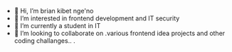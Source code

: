 - 👋 Hi, I’m brian kibet nge'no
- 👀 I’m interested in frontend development and IT security
- 🌱 I’m currently a student in IT
- 💞️ I’m looking to collaborate on .various frontend idea projects and other coding challanges..
  .

<!---
bkt855/bkt855 is a ✨ special ✨ repository because its `README.md` (this file) appears on your GitHub profile.
You can click the Preview link to take a look at your changes.
--->

